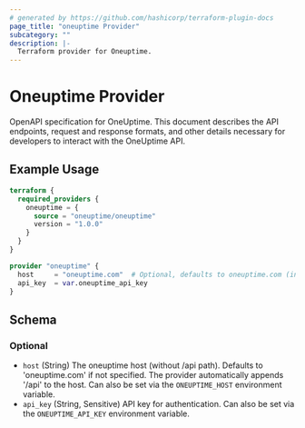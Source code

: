 ```yaml
---
# generated by https://github.com/hashicorp/terraform-plugin-docs
page_title: "oneuptime Provider"
subcategory: ""
description: |-
  Terraform provider for Oneuptime.
---
```


# Oneuptime Provider

OpenAPI specification for OneUptime. This document describes the API endpoints, request and response formats, and other details necessary for developers to interact with the OneUptime API.

## Example Usage

```terraform
terraform {
  required_providers {
    oneuptime = {
      source = "oneuptime/oneuptime"
      version = "1.0.0"
    }
  }
}

provider "oneuptime" {
  host     = "oneuptime.com"  # Optional, defaults to oneuptime.com (internally becomes oneuptime.com/api)
  api_key  = var.oneuptime_api_key
}
```

## Schema

### Optional

- `host` (String) The oneuptime host (without /api path). Defaults to 'oneuptime.com' if not specified. The provider automatically appends '/api' to the host. Can also be set via the `ONEUPTIME_HOST` environment variable.
- `api_key` (String, Sensitive) API key for authentication. Can also be set via the `ONEUPTIME_API_KEY` environment variable.
